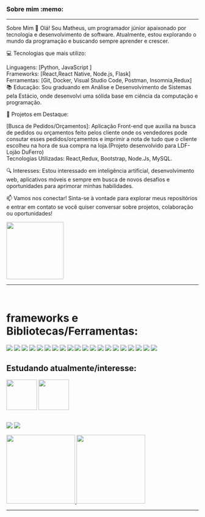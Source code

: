 <h3>Sobre mim :memo:</h3> <hr>
Sobre Mim
👋 Olá! Sou Matheus, um programador júnior apaixonado por tecnologia e desenvolvimento de software. Atualmente, estou explorando o mundo da programação e buscando sempre aprender e crescer.<br>


💻 Tecnologias que mais utilizo:

Linguagens: [Python, JavaScript ] <br>
Frameworks: [React,React Native, Node.js, Flask] <br>
Ferramentas: [Git, Docker, Visual Studio Code, Postman, Insomnia,Redux] <br>
📚 Educação: Sou graduando em Análise e Desenvolvimento de Sistemas pela Estácio, onde desenvolvi uma sólida base em ciência da computação e programação.

🌟 Projetos em Destaque:

[Busca de Pedidos/Orçamentos]: Aplicação Front-end que auxilia na busca de pedidos ou orçamentos feito pelos cliente onde os vendedores pode consutar esses pedidos/orçamentos e imprimir a nota de tudo que o cliente escolheu na hora de sua compra na loja.(Projeto desenvolvido para LDF- Lojão DuFerro) <br>
Tecnologias Utilizadas: React,Redux, Bootstrap, Node.Js, MySQL.

🔍 Interesses: Estou interessado em inteligência artificial, desenvolvimento web, aplicativos móveis e sempre em busca de novos desafios e oportunidades para aprimorar minhas habilidades.

📫 Vamos nos conectar! Sinta-se à vontade para explorar meus repositórios e entrar em contato se você quiser conversar sobre projetos, colaboração ou oportunidades!
 
<img display: block heigth="150" width="150" src="https://media.giphy.com/media/3oriNLx3dUqFgVi86I/giphy.gif">
<hr>

<div style="display: inline_block"><br>
 <h1>frameworks e Bibliotecas/Ferramentas:</h1>
  <img src="https://img.shields.io/badge/Linux-FCC624?style=for-the-badge&logo=linux&logoColor=black" />
  <img src="https://img.shields.io/badge/git-%23121011.svg?style=for-the-badge&logo=git&logoColor=red"/>
  <img src="https://img.shields.io/badge/github-%23121011.svg?style=for-the-badge&logo=github&logoColor=white"/>
  <img src="https://img.shields.io/badge/javascript-%23323330.svg?style=for-the-badge&logo=javascript&logoColor=%23F7DF1E">
  <img src="https://img.shields.io/badge/python-%23121011.svg?style=for-the-badge&logo=python&logoColor=blue"/>
  <img src="https://img.shields.io/badge/css3-%231572B6.svg?style=for-the-badge&logo=css3&logoColor=white">
  <img src="https://img.shields.io/badge/html5-%23E34F26.svg?style=for-the-badge&logo=html5&logoColor=white">
 <img src="https://img.shields.io/badge/react-%2320232a.svg?style=for-the-badge&logo=react&logoColor=%2361DAFB" />
 <img src="https://img.shields.io/badge/redux-%23593d88.svg?style=for-the-badge&logo=redux&logoColor=white" />
 <img src="https://img.shields.io/badge/tailwindcss-%2338B2AC.svg?style=for-the-badge&logo=tailwind-css&logoColor=white" />
 <img src="https://img.shields.io/badge/-jest-%23C21325?style=for-the-badge&logo=jest&logoColor=white" />
 <img src="https://img.shields.io/badge/express-%23121011.svg?style=for-the-badge&logo=express&logoColor=green" />     
 <img src="https://img.shields.io/badge/docker-%230db7ed.svg?style=for-the-badge&logo=docker&logoColor=white" />
 <img src="https://img.shields.io/badge/mysql-%2300f.svg?style=for-the-badge&logo=mysql&logoColor=white" />
 <img src="https://img.shields.io/badge/node.js-6DA55F?style=for-the-badge&logo=node.js&logoColor=white" />
 <img src="https://img.shields.io/badge/typescript-%23007ACC.svg?style=for-the-badge&logo=typescript&logoColor=white" />
 <img src="https://img.shields.io/badge/Sequelize-52B0E7?style=for-the-badge&logo=Sequelize&logoColor=white" />
 <img src="https://img.shields.io/badge/ESLint-4B3263?style=for-the-badge&logo=eslint&logoColor=white" />
 <img src="https://img.shields.io/badge/mocha-%23121011.svg?style=for-the-badge&logo=mocha&logoColor=grown" />
 <img src="https://img.shields.io/badge/postman-%23121011.svg?style=for-the-badge&logo=postman&logoColor=orange" />
 </div>
<div>
 <h2>Estudando atualmente/interesse:</h2>
 
 <img  heigth="80" width="80" src="https://cdn.jsdelivr.net/gh/devicons/devicon@latest/icons/python/python-original-wordmark.svg" />

 <img style="color: white;" heigth="80" width="80" src="https://cdn.jsdelivr.net/gh/devicons/devicon@latest/icons/flask/flask-original.svg" />
          
          
          
          
          
</div>
 
 ##
  
<div>

<a href = "mailto:matheus.gomes.santos@outlook.com"><img src="https://img.shields.io/badge/-Email-%23333?style=for-the-badge&logo=gmail&logoColor=white" target="_blank"></a>
<a href="https://www.linkedin.com/in/matheusgdev/" target="_blank"><img src="https://img.shields.io/badge/-LinkedIn-%230077B5?style=for-the-badge&logo=linkedin&logoColor=white" target="_blank"></a>

 <div>
  <a href="https://github.com/MatheusGomes-del">
  <img height="180em" src="https://github-readme-stats.vercel.app/api?username=MatheusGomes-del&show_icons=true&theme=gruvbox&include_all_commits=true&count_private=true"/>
  <img height="180em" src="https://github-readme-stats.vercel.app/api/top-langs/?username=MatheusGomes-del&layout=compact&langs_count=7&theme=gruvbox"/>
</div><hr>


</div>
